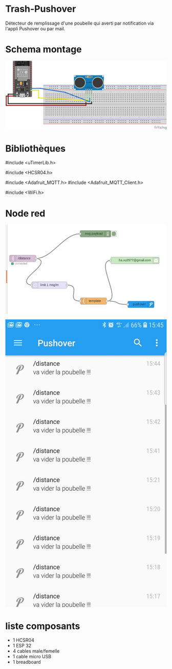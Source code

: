# Trash-Pushover

Détecteur de remplissage d'une poubelle qui averti par notification via l'appli Pushover ou par mail.

# Schema montage

![shema](Trashpush.png)

# Bibliothèques

#include <uTimerLib.h>

#include <HCSR04.h>

#include <Adafruit_MQTT.h>
#include <Adafruit_MQTT_Client.h>

#include <WiFi.h>

# Node red

![shema](trashpushover.png)

![shema](messpushover.jpg)

# liste composants
+ 1 HCSR04
+ 1 ESP 32
+ 4 cables male/femelle
+ 1 cable micro USB
+ 1 breadboard



